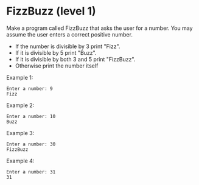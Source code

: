 # FizzBuzz (level 1)

Make a program called FizzBuzz that asks the user for a number. You may assume the user enters a correct positive number.

- If the number is divisible by 3 print "Fizz".
- If it is divisible by 5 print "Buzz".
- If it is divisible by both 3 and 5 print "FizzBuzz".
- Otherwise print the number itself

Example 1:

    Enter a number: 9
    Fizz

Example 2:

    Enter a number: 10
    Buzz

Example 3:

    Enter a number: 30
    FizzBuzz

Example 4:

    Enter a number: 31
    31
